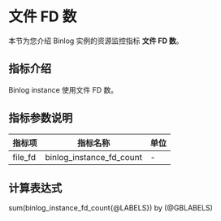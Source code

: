 # 文件 FD 数

本节为您介绍 Binlog 实例的资源监控指标 **文件 FD 数**。

## 指标介绍

Binlog instance 使用文件 FD 数。

## 指标参数说明

| **指标项** |   **指标名称**    | **单位** |
|---------|---------------|--------|
| file_fd     | binlog_instance_fd_count | -    |

## 计算表达式

sum(binlog_instance_fd_count{@LABELS}) by (@GBLABELS)
